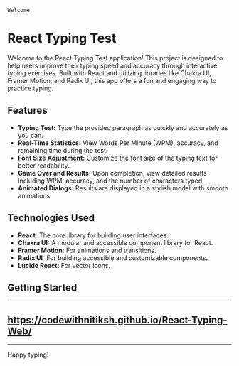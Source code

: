 `Welcome`

# React Typing Test

Welcome to the React Typing Test application! This project is designed to help users improve their typing speed and accuracy through interactive typing exercises. Built with React and utilizing libraries like Chakra UI, Framer Motion, and Radix UI, this app offers a fun and engaging way to practice typing.

## Features

- **Typing Test:** Type the provided paragraph as quickly and accurately as you can.
- **Real-Time Statistics:** View Words Per Minute (WPM), accuracy, and remaining time during the test.
- **Font Size Adjustment:** Customize the font size of the typing text for better readability.
- **Game Over and Results:** Upon completion, view detailed results including WPM, accuracy, and the number of characters typed.
- **Animated Dialogs:** Results are displayed in a stylish modal with smooth animations.

## Technologies Used

- **React:** The core library for building user interfaces.
- **Chakra UI:** A modular and accessible component library for React.
- **Framer Motion:** For animations and transitions.
- **Radix UI:** For building accessible and customizable components.
- **Lucide React:** For vector icons.

## Getting Started
  ---
https://codewithnitiksh.github.io/React-Typing-Web/
  ---
---

Happy typing!
```
